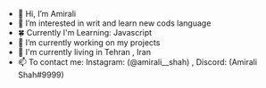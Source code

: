 - 👋 Hi, I’m Amirali
- 👀 I’m interested in writ and learn new cods language
- 🍀 Currently I'm Learning: Javascript
- 🌱 I’m currently working on my projects
- 📍 I'm currently living in Tehran , Iran
- 📫 To contact me: Instagram: (@amirali__shah) , Discord: (Amirali Shah#9999)

<!---
amiraliiishah/amiraliiishah is a ✨ special ✨ repository because its `README.md` (this file) appears on your GitHub profile.
You can click the Preview link to take a look at your changes.
--->
